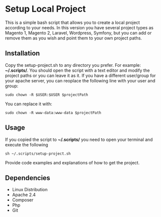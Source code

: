 # Setup Local Project

This is a simple bash script that allows you to create a local project according to your needs. 
In this version you have several project types as Magento 1, Magento 2, Laravel, Wordpress, Symfony, but you can add or remove them as you wish and point them to your own project paths.

## Installation

Copy the setup-project.sh to any directory you prefer. For example: **~/.scripts/**.
You should open the script with a text editor and modify the project paths or you can leave it as it.
If you have a different user/group for your apache server, you can reoplace the following line with your user and group:

    sudo chown -R $USER:$USER $projectPath
  
  You can replace it with:
  

    sudo chown -R www-data:www-data $projectPath

## Usage

If you copied the script to **~/.scripts/** you need to open your terminal and execute the following

    sh ~/.scripts/setup-project.sh

Provide code examples and explanations of how to get the project.

## Dependencies 

 - Linux Distribution
 - Apache 2.4
 - Composer
 - Php
 - Git
